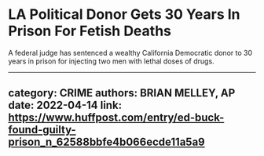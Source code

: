 # LA Political Donor Gets 30 Years In Prison For Fetish Deaths

A federal judge has sentenced a wealthy California Democratic donor to 30 years in prison for injecting two men with lethal doses of drugs.

---
category: CRIME
authors: BRIAN MELLEY, AP
date: 2022-04-14
link: https://www.huffpost.com/entry/ed-buck-found-guilty-prison_n_62588bbfe4b066ecde11a5a9
---
